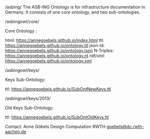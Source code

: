 /asbing/
The ASB-ING Ontology is for infrastructure documentation in Germany.
It consists of one core ontology, and two sub-ontologies.


/asbingowl/core/


Core Ontology :

html: https://annegoebels.github.io/index.html
ttl: https://annegoebels.github.io/ontology.ttl
json-ld: https://annegoebels.github.io/ontology.json
N-Triples: https://annegoebels.github.io/ontology.nt
rdf/xml: https://annegoebels.github.io/ontology.xml

/asbingowl/keys/

Keys Sub-Ontology:

ttl: https://annegoebels.github.io/SubOntNewKeys.ttl


/asbingowl/keys/2013/


Old Keys Sub-Ontology:

ttl: https://annegoebels.github.io/SubOntOldKeys.ttl


Contact:
Anne Göbels
Design Computation RWTH
goebels@dc.rwth-aachen.de
